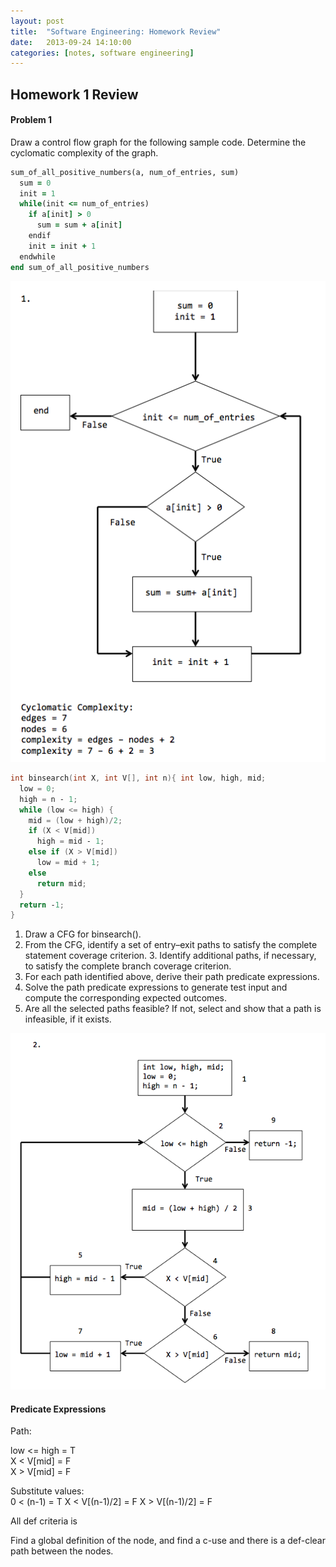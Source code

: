 ```yaml
---
layout: post
title:  "Software Engineering: Homework Review"
date:   2013-09-24 14:10:00
categories: [notes, software engineering]
---
```


## Homework 1 Review

#### Problem 1
Draw a control flow graph for the following sample code. Determine the cyclomatic complexity of the graph.

```ruby
sum_of_all_positive_numbers(a, num_of_entries, sum) 
  sum = 0
  init = 1
  while(init <= num_of_entries)
    if a[init] > 0
      sum = sum + a[init]
    endif
    init = init + 1 
  endwhile
end sum_of_all_positive_numbers
```

<img src="/img/hw1-1.png">


```c++
int binsearch(int X, int V[], int n){ int low, high, mid;
  low = 0;
  high = n ‐ 1;
  while (low <= high) {
    mid = (low + high)/2; 
    if (X < V[mid])
      high = mid ‐ 1; 
    else if (X > V[mid])
      low = mid + 1; 
    else
      return mid; 
  }
  return ‐1;
}
```

1. Draw a CFG for binsearch().
2. From the CFG, identify a set of entry–exit paths to satisfy the complete statement coverage criterion. 3. Identify additional paths, if necessary, to satisfy the complete branch coverage criterion.
4. For each path identified above, derive their path predicate expressions.
5. Solve the path predicate expressions to generate test input and compute the corresponding expected outcomes.
6. Are all the selected paths feasible? If not, select and show that a path is infeasible, if it exists.

<img src="/img/hw1-2.png">

#### Predicate Expressions

Path:

low <= high = T<br>
X < V[mid] = F<br>
X > V[mid] = F<br>

Substitute values:<br>
0 < (n-1) = T
X < V[(n-1)/2] = F
X > V[(n-1)/2] = F


All def criteria is 

Find a global definition of the node, and find a c-use and there is a def-clear path between the nodes.
